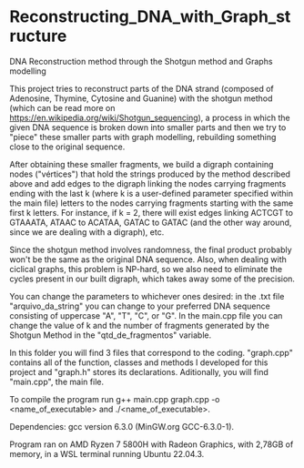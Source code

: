 # Reconstructing_DNA_with_Graph_structure
DNA Reconstruction method through the Shotgun method and Graphs modelling


This project tries to reconstruct parts of the DNA strand (composed of Adenosine, Thymine, Cytosine and Guanine) with the shotgun method (which can be read more on https://en.wikipedia.org/wiki/Shotgun_sequencing), a process in which the given DNA sequence is broken down into smaller parts and then we try to "piece" these smaller parts with graph modelling, rebuilding something close to the original sequence.

After obtaining these smaller fragments, we build a digraph containing nodes ("vértices") that hold the strings produced by the method described above and add edges to the digraph linking the nodes carrying fragments ending with the last k (where k is a user-defined parameter specified within the main file) letters to the nodes carrying fragments starting with the same first k letters. For instance, if k = 2, there will exist edges linking ACTCGT to GTAAATA, ATAAC to ACATAA, GATAC to GATAC (and the other way around, since we are dealing with a digraph), etc.

Since the shotgun method involves randomness, the final product probably won't be the same as the original DNA sequence. Also, when dealing with ciclical graphs, this problem is NP-hard, so we also need to eliminate the cycles present in our built digraph, which takes away some of the precision.

You can change the parameters to whichever ones desired: in the .txt file "arquivo_da_string" you can change to your preferred DNA sequence consisting of uppercase "A", "T", "C", or "G". In the main.cpp file you can change the value of k and the number of fragments generated by the Shotgun Method in the "qtd_de_fragmentos" variable.

In this folder you will find 3 files that correspond to the coding. "graph.cpp" contains all of the function, classes and methods I developed for this project and "graph.h" stores its declarations. Aditionally, you will find "main.cpp", the main file.

To compile the program run g++ main.cpp graph.cpp -o <name_of_executable> and ./<name_of_executable>.

Dependencies:
gcc version 6.3.0 (MinGW.org GCC-6.3.0-1).

Program ran on AMD Ryzen 7 5800H with Radeon Graphics, with 2,78GB of memory, in a WSL terminal running Ubuntu 22.04.3.


